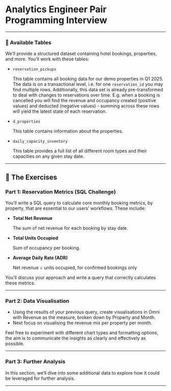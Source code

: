 # Analytics Engineer Pair Programming Interview

---

### 📂 Available Tables

We’ll provide a structured dataset containing hotel bookings, properties, and more. You’ll work with these tables:

- `reservation_pickups`
    
    This table contains all booking data for our demo properties in Q1 2025. The data is on a transactional level, i.e. for one `reservation_id` you may find multiple rows. Additionally, this data set is already pre-transformed to deal with changes to reservations over time. E.g. when a booking is cancelled you will find the revenue and occupancy created (positive values) and deducted (negative values) - summing across these rows will yield the latest state of each reservation.
    
- `d_properties`
    
    This table contains information about the properties.
    
- `daily_capacity_inventory`
    
    This table provides a full list of all different room types and their capacities on any given stay date. 
    

---

## 🧩 The Exercises

### **Part 1: Reservation Metrics (SQL Challenge)**

You’ll write a SQL query to calculate core monthly booking metrics, by property, that are essential to our users’ workflows. These include:

- **Total Net Revenue**
    
    The sum of net revenue for each booking by stay date.
    
- **Total Units Occupied**
    
    Sum of occupancy per booking.
    
- **Average Daily Rate (ADR)**
    
    Net revenue ÷ units occupied, for confirmed bookings only
    

You’ll discuss your approach and write a query that correctly calculates these metrics.

---

### **Part 2: Data Visualisation**

- Using the results of your previous query, create visualisations in Omni with Revenue as the measure, broken down by Property and Month.
- Next focus on visualising the revenue mix per property per month.

Feel free to experiment with different chart types and formatting options, the aim is to communicate the insights as clearly and effectively as possible.

---

### **Part 3: Further Analysis**

In this section, we’ll dive into some additional data to explore how it could be leveraged for further analysis. 

---